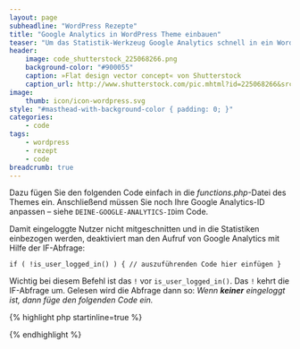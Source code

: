 ```yaml
---
layout: page
subheadline: "WordPress Rezepte"
title: "Google Analytics in WordPress Theme einbauen"
teaser: "Um das Statistik-Werkzeug Google Analytics schnell in ein WordPress Theme einzubauen, reicht das folgende Code-Schnipsel."
header:
    image: code_shutterstock_225068266.png
    background-color: "#900055"
    caption: »Flat design vector concept« von Shutterstock
    caption_url: http://www.shutterstock.com/pic.mhtml?id=225068266&src=id
image:
    thumb: icon/icon-wordpress.svg
style: "#masthead-with-background-color { padding: 0; }"
categories:
    - code
tags:
    - wordpress
    - rezept
    - code
breadcrumb: true
---
```

Dazu fügen Sie den folgenden Code einfach in die *functions.php*-Datei des Themes ein. Anschließend müssen Sie noch Ihre Google Analytics-ID anpassen – siehe `DEINE-GOOGLE-ANALYTICS-ID`im Code.

Damit eingeloggte Nutzer nicht mitgeschnitten und in die Statistiken einbezogen werden, deaktiviert man den Aufruf von Google Analytics mit Hilfe der IF-Abfrage:

`if ( !is_user_logged_in() ) { // auszuführenden Code hier einfügen }`

Wichtig bei diesem Befehl ist das `!` vor `is_user_logged_in()`. Das `!` kehrt die IF-Abfrage um. Gelesen wird die Abfrage dann so: *Wenn **keiner** eingeloggt ist, dann füge den folgenden Code ein.*



{% highlight php startinline=true %}
<?php
//
// Google Analytics Einbau
// Die Abfrage if( !is_preview()) deaktiviert Google Analytics
// für eingeloggte Nutzer
//
add_action('wp_footer', 'ga');
function ga() {
   if ( !is_user_logged_in() ) { // Abfrage, ob Nutzer eingeloggt
?>
<script>
  (function(i,s,o,g,r,a,m){i['GoogleAnalyticsObject']=r;i[r]=i[r]||function(){
  (i[r].q=i[r].q||[]).push(arguments)},i[r].l=1*new Date();a=s.createElement(o),
  m=s.getElementsByTagName(o)[0];a.async=1;a.src=g;m.parentNode.insertBefore(a,m)
  })(window,document,'script','//www.google-analytics.com/analytics.js','ga');

  ga('create', 'DEINE-GOOGLE-ANALYTICS-ID', 'auto');
  ga('require', 'linkid', 'linkid.js');
  ga('set', 'anonymizeIp', true);
  ga('send', 'pageview');

</script>
<?php
   }
}
?>
{% endhighlight %}
